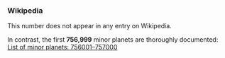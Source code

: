 ### Wikipedia

This number does not appear in any entry on Wikipedia.

In contrast, the first **756,999** minor planets are thoroughly documented:  
[List of minor planets: 756001–757000](https://en.wikipedia.org/wiki/List_of_minor_planets:_756001%E2%80%93757000#901)
